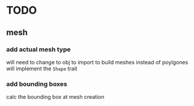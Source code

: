 # TODO

## mesh
### add actual mesh type
will need to change to obj to import to build meshes instead of poylgones
will implement the `Shape` trait

### add bounding boxes
calc the bounding box at mesh creation

